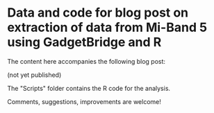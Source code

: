 # Data and code for blog post on extraction of data from Mi-Band 5 using GadgetBridge and R

The content here accompanies the following blog post:

(not yet published)

The "Scripts" folder contains the R code for the analysis.

Comments, suggestions, improvements are welcome!
